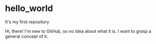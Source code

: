 # hello_world
It's my first repository

Hi, there! I'm new to GitHub, so no idea about what it is.
I want to grasp a general concept of it.
